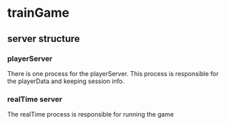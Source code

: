 # trainGame

## server structure

### playerServer
There is one process for the playerServer. This process is responsible for the playerData and keeping session info.

### realTime server
The realTime process is responsible for running the game